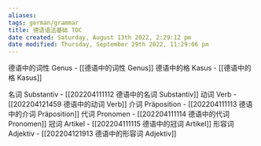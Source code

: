 ```yaml
---
aliases: 
tags: german/grammar
title: 德语语法基础 TOC
date created: Saturday, August 13th 2022, 2:29:12 pm
date modified: Thursday, September 29th 2022, 11:29:06 pm
---
```



德语中的词性 Genus - [[德语中的词性 Genus]]
德语中的格 Kasus - [[德语中的格 Kasus]]

名词 Substantiv - [[202204111112 德语中的名词 Substantiv]]
动词 Verb - [[202204121459 德语中的动词 Verb]]
介词 Präposition - [[202204111113 德语中的介词 Präposition]]
代词 Pronomen - [[202204111114 德语中的代词 Pronomen]]
冠词 Artikel - [[202204111115 德语中的冠词 Artikel]]
形容词 Adjektiv - [[202204121913 德语中的形容词 Adjektiv]]


